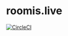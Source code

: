 # roomis.live

[![CircleCI](https://circleci.com/gh/Leyka/roomis.live/tree/master.svg?style=svg&circle-token=da549a83b201022c1bac7bb54dd12e9bf1f87b5a)](https://circleci.com/gh/Leyka/roomis.live/tree/master)
